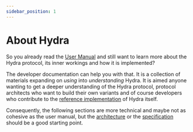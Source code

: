 ```yaml
---
sidebar_position: 1
---
```


# About Hydra

So you already read the [User Manual](../index.md) and still want to learn more about the Hydra protocol, its inner workings and how it is implemented?

The developer documentation can help you with that. It is a collection of materials expanding on _using_ into _understanding_ Hydra. It is aimed anyone wanting to get a deeper understanding of the Hydra protocol, protocol architects who want to build their own variants and of course developers who contribute to the [reference implementation](https://github.com/input-output-hk/hydra) of Hydra itself.

Consequently, the following sections are more technical and maybe not as cohesive as the user manual, but the [architecture](./architecture) or the [specification](/core-concepts/specification) should be a good starting point.
